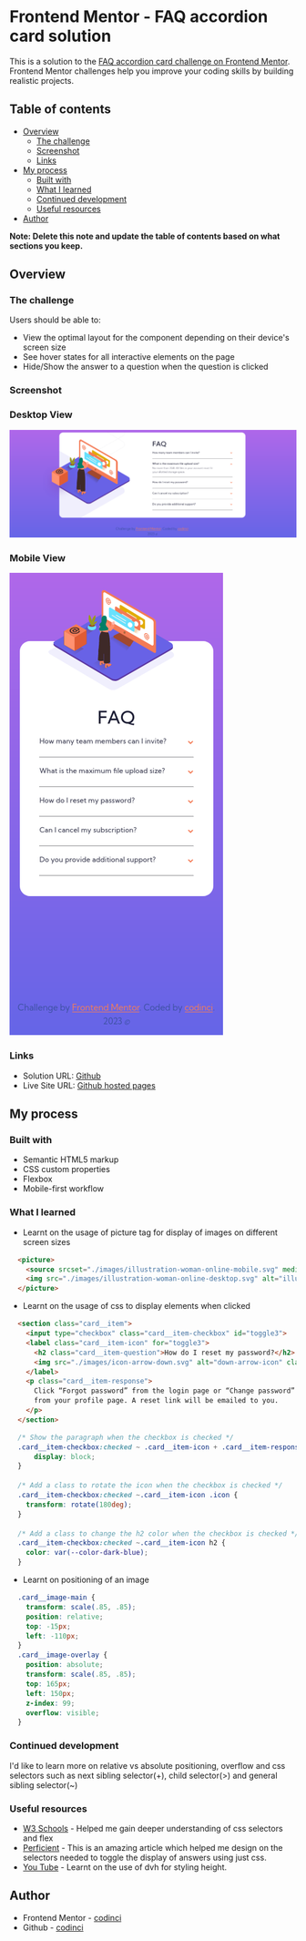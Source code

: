 # Frontend Mentor - FAQ accordion card solution

This is a solution to the [FAQ accordion card challenge on Frontend Mentor](https://www.frontendmentor.io/challenges/faq-accordion-card-XlyjD0Oam). Frontend Mentor challenges help you improve your coding skills by building realistic projects.

## Table of contents

- [Overview](#overview)
  - [The challenge](#the-challenge)
  - [Screenshot](#screenshot)
  - [Links](#links)
- [My process](#my-process)
  - [Built with](#built-with)
  - [What I learned](#what-i-learned)
  - [Continued development](#continued-development)
  - [Useful resources](#useful-resources)
- [Author](#author)

**Note: Delete this note and update the table of contents based on what sections you keep.**

## Overview

### The challenge

Users should be able to:

- View the optimal layout for the component depending on their device's screen size
- See hover states for all interactive elements on the page
- Hide/Show the answer to a question when the question is clicked

### Screenshot
### Desktop View
![](./images/screenshot-desktop.png)

### Mobile View
![](./images/screenshot-mobile.png)

### Links

- Solution URL: [Github](https://github.com/codinci/FrontendChallenges/tree/main/faq-accordion-card-main)
- Live Site URL: [Github hosted pages](https://codinci.github.io/FrontendChallenges/faq-accordion-card-main/)

## My process

### Built with

- Semantic HTML5 markup
- CSS custom properties
- Flexbox
- Mobile-first workflow

### What I learned

 - Learnt on the usage of picture tag for display of images on different screen sizes

  ```html
    <picture>
      <source srcset="./images/illustration-woman-online-mobile.svg" media="(max-width: 760px)">
      <img src="./images/illustration-woman-online-desktop.svg" alt="illustration-woman-online">
    </picture>
  ```

  - Learnt on the usage of css to display elements when clicked

  ```html
    <section class="card__item">
      <input type="checkbox" class="card__item-checkbox" id="toggle3">
      <label class="card__item-icon" for="toggle3">
        <h2 class="card__item-question">How do I reset my password?</h2>
        <img src="./images/icon-arrow-down.svg" alt="down-arrow-icon" class="icon">
      </label>
      <p class="card__item-response">
        Click “Forgot password” from the login page or “Change password”
        from your profile page. A reset link will be emailed to you.
      </p>
    </section>
  ```

  ```css
    /* Show the paragraph when the checkbox is checked */
    .card__item-checkbox:checked ~ .card__item-icon + .card__item-response {
        display: block;
    }

    /* Add a class to rotate the icon when the checkbox is checked */
    .card__item-checkbox:checked ~.card__item-icon .icon {
      transform: rotate(180deg);
    }

    /* Add a class to change the h2 color when the checkbox is checked */
    .card__item-checkbox:checked ~.card__item-icon h2 {
      color: var(--color-dark-blue);
    }
  ```

  - Learnt on positioning of an image
  ```css
    .card__image-main {
      transform: scale(.85, .85);
      position: relative;
      top: -15px;
      left: -110px;
    }
    .card__image-overlay {
      position: absolute;
      transform: scale(.85, .85);
      top: 165px;
      left: 150px;
      z-index: 99;
      overflow: visible;
    }
  ```

### Continued development

I'd like to learn more on relative vs absolute positioning, overflow and css selectors such as next sibling selector(+), child selector(>) and general sibling selector(~)

### Useful resources

- [W3 Schools](https://www.w3schools.com) - Helped me gain deeper understanding of css selectors and flex
- [Perficient](https://blogs.perficient.com/2021/02/25/how-to-show-hide-html-elements-by-only-using-css/) - This is an amazing article which helped me design on the selectors needed to toggle the display of answers using just css.
- [You Tube](https://www.youtube.com/watch?v=w3tZsv7dVzE) - Learnt on the use of dvh for styling height.


## Author

- Frontend Mentor - [codinci](https://www.frontendmentor.io/profile/codinci)
- Github - [codinci](https://github.com/codinci)

